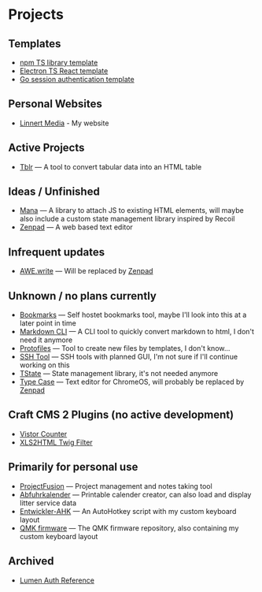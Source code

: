 # Projects

## Templates

- [npm TS library template](https://github.com/alinnert/npm-ts-library)
- [Electron TS React template](https://github.com/alinnert/electron-ts-react-template)
- [Go session authentication template](https://github.com/alinnert/go-session-auth-template)

## Personal Websites

- [Linnert Media](https://github.com/alinnert/linnertmedia) - My website

## Active Projects

- [Tblr](https://github.com/alinnert/tblr) &mdash; A tool to convert tabular data into an HTML table

## Ideas / Unfinished

- [Mana](https://github.com/alinnert/mana) &mdash; A library to attach JS to existing HTML elements, will maybe also include a custom state management library inspired by Recoil
- [Zenpad](https://github.com/alinnert/zenpad) &mdash; A web based text editor

## Infrequent updates

- [AWE.write](https://github.com/alinnert/awewrite) &mdash; Will be replaced by [Zenpad](https://github.com/alinnert/zenpad)

## Unknown / no plans currently

- [Bookmarks](https://github.com/alinnert/bookmarks) &mdash; Self hostet bookmarks tool, maybe I'll look into this at a later point in time
- [Markdown CLI](https://github.com/alinnert/markdown-cli) &mdash; A CLI tool to quickly convert markdown to html, I don't need it anymore
- [Protofiles](https://github.com/alinnert/protofiles) &mdash; Tool to create new files by templates, I don't know...
- [SSH Tool](https://github.com/alinnert/sshtool) &mdash; SSH tools with planned GUI, I'm not sure if I'll continue working on this
- [TState](https://github.com/alinnert/tstate) &mdash; State management library, it's not needed anymore
- [Type Case](https://github.com/alinnert/type-case) &mdash; Text editor for ChromeOS, will probably be replaced by [Zenpad](https://github.com/alinnert/zenpad)

## Craft CMS 2 Plugins (no active development)

- [Vistor Counter](https://github.com/alinnert/craft-plugin-visitorcounter)
- [XLS2HTML Twig Filter](https://github.com/alinnert/craft-plugin-xls2html-twig-filter)

## Primarily for personal use

- [ProjectFusion](https://github.com/alinnert/project-fusion) &mdash; Project management and notes taking tool
- [Abfuhrkalender](https://github.com/alinnert/abfuhrkalender) &mdash; Printable calender creator, can also load and display litter service data
- [Entwickler-AHK](https://github.com/alinnert/entwickler-ahk) &mdash; An AutoHotkey script with my custom keyboard layout
- [QMK firmware](https://github.com/alinnert/qmk_firmware) &mdash; The QMK firmware repository, also containing my custom keyboard layout

## Archived

- [Lumen Auth Reference](https://github.com/alinnert/lumen-auth-reference)
